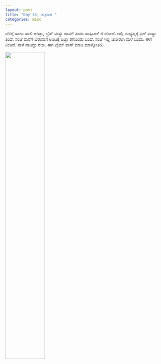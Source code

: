 ```yaml
---
layout: post
title: "Day 34, ಶುಕ್ರವಾರ "
categories: misc
---
```



ಬೆಳಗ್ಗೆ ಹಾಲು ಖಾಲಿ ಆಗಿತ್ತು, ಬ್ರೆಡ್ ಮತ್ತು ಜಾಮ್ ತಿಂದು ಹಾಸ್ಪಿಟಲ್ ಗೆ ಹೋದೆ. ಅಲ್ಲಿ ಮಧ್ಯಹ್ನಕ್ಕೆ ಫಿಶ್ ಪಾಸ್ಟಾ ತಿಂದೆ. ಸಂಜೆ ಮನೆಗೆ ಬರುವಾಗ ಊಟಕ್ಕೆ ಪಿಜ್ಜಾ ತಗೊಂಡು ಬಂದೆ. ಸಂಜೆ ಇಲ್ಲಿ ಜೋರಾಗಿ ಮಳೆ ಬಂದು. ಈಗ ನಿಂತಿದೆ.
ನಾಳೆ ನಾಡಿದ್ದು ರಜಾ. ಈಗ ಟೈಮ್ ಪಾಸ್ ಮಾಡಿ ಮಾಳ್ಕೋತೀನಿ.


<img src="https://raw.githubusercontent.com/myfellowship/myfellowship/master/assets/38.jpg" width="50%">
